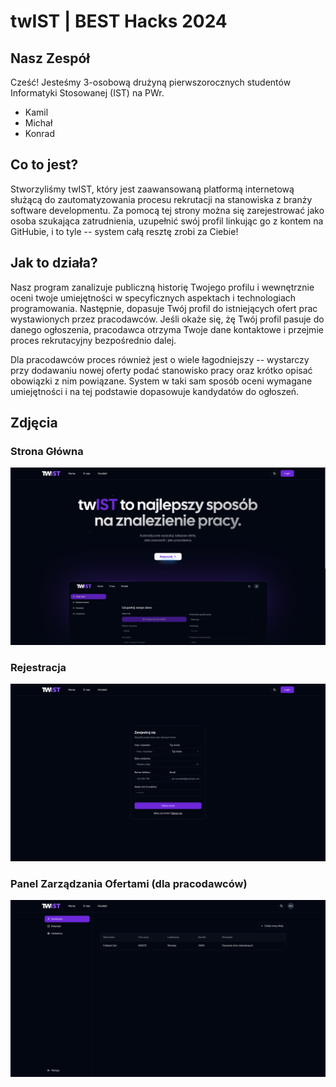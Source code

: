 # twIST | BEST Hacks 2024

## Nasz Zespół

Cześć! Jesteśmy 3-osobową drużyną pierwszorocznych studentów Informatyki Stosowanej (IST) na PWr.

- Kamil
- Michał
- Konrad

## Co to jest?

Stworzyliśmy twIST, który jest zaawansowaną platformą internetową służącą do zautomatyzowania procesu rekrutacji na stanowiska z branży software developmentu.
Za pomocą tej strony można się zarejestrować jako osoba szukająca zatrudnienia, uzupełnić swój profil linkując go z kontem na GitHubie, i to tyle -- system całą resztę zrobi za Ciebie!

## Jak to działa?

Nasz program zanalizuje publiczną historię Twojego profilu i wewnętrznie oceni twoje umiejętności w specyficznych aspektach i technologiach programowania. Następnie, dopasuje Twój profil do istniejących ofert prac wystawionych przez pracodawców. 
Jeśli okaże się, żę Twój profil pasuje do danego ogłoszenia, pracodawca otrzyma Twoje dane kontaktowe i przejmie proces rekrutacyjny bezpośrednio dalej.

Dla pracodawców proces również jest o wiele łagodniejszy -- wystarczy przy dodawaniu nowej oferty podać stanowisko pracy oraz krótko opisać obowiązki z nim powiązane. System w taki sam sposób oceni wymagane umiejętności i na tej podstawie dopasowuje kandydatów do ogłoszeń.

## Zdjęcia

### Strona Główna

![homepage](https://github.com/kguzek/besthacks2024/blob/images/screenshots/home.png?raw=true)

### Rejestracja

![registration](https://github.com/kguzek/besthacks2024/blob/images/screenshots/register.png?raw=true)

### Panel Zarządzania Ofertami (dla pracodawców)

![employer dashboard](https://github.com/kguzek/besthacks2024/blob/images/screenshots/dashboard.png?raw=true)

